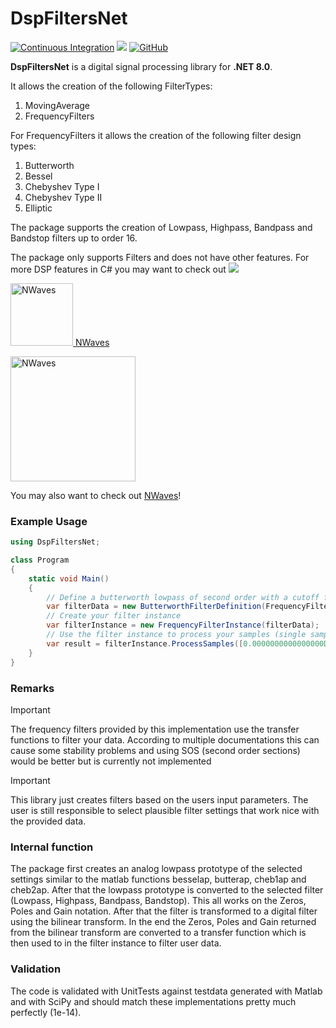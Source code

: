 # DspFiltersNet

[![Continuous Integration](https://github.com/Uight/DspFiltersNet/actions/workflows/ci.yml/badge.svg)](https://github.com/Uight/DspFiltersNet/actions/workflows/ci.yml)
[![](https://img.shields.io/nuget/vpre/DspFiltersNet?color=%23004880&label=NuGet&logo=NuGet)](https://www.nuget.org/packages/DspFiltersNet/)
[![GitHub](https://img.shields.io/github/license/uight/dspfiltersnet?color=%231281c0)](LICENSE)

**DspFiltersNet** is a digital signal processing library for **.NET 8.0**.

It allows the creation of the following FilterTypes:

1. MovingAverage
2. FrequencyFilters

For FrequencyFilters it allows the creation of the following filter design types:

1. Butterworth
2. Bessel
3. Chebyshev Type I
4. Chebyshev Type II
5. Elliptic

The package supports the creation of Lowpass, Highpass, Bandpass and Bandstop filters up to order 16.

The package only supports Filters and does not have other features. For more DSP features in C# you 
may want to check out [![](https://raw.githubusercontent.com/ar1st0crat/NWaves/master/assets/logo/logo_draft.bmp)](https://github.com/ar1st0crat/NWaves)

[<img src="https://raw.githubusercontent.com/ar1st0crat/NWaves/master/assets/logo/logo_draft.bmp" alt="NWaves" width="100"/> NWaves](https://github.com/ar1st0crat/NWaves)

<a href="https://github.com/ar1st0crat/NWaves">
  <img src="https://raw.githubusercontent.com/ar1st0crat/NWaves/master/assets/logo/logo_draft.bmp" alt="NWaves" width="200"/>
</a>

<br>

You may also want to check out [NWaves](https://github.com/ar1st0crat/NWaves)!

### Example Usage

```csharp
using DspFiltersNet;

class Program
{
    static void Main()
    {
        // Define a butterworth lowpass of second order with a cutoff frequency of 10Hz and a sampling frequency of 1kHz.
        var filterData = new ButterworthFilterDefinition(FrequencyFilterType.LowPass, 10, 0, 2, 1000);
        // Create your filter instance
        var filterInstance = new FrequencyFilterInstance(filterData);
        // Use the filter instance to process your samples (single sample mode also available)
        var result = filterInstance.ProcessSamples([0.0000000000000000D, 0.5941312281110626D, 0.9637482198843191D, 0.9700934515686609D, 0.6131666751454520D]);
    }
}
```

### Remarks

> [!IMPORTANT]
> The frequency filters provided by this implementation use the transfer functions to filter your data.
> According to multiple documentations this can cause some stability problems and using SOS (second order sections) 
> would be better but is currently not implemented

> [!IMPORTANT]
> This library just creates filters based on the users input parameters. The user is still responsible to
> select plausible filter settings that work nice with the provided data.

### Internal function

The package first creates an analog lowpass prototype of the selected settings similar to the matlab functions
besselap, butterap, cheb1ap and cheb2ap. After that the lowpass prototype is converted to the selected filter (Lowpass, Highpass, Bandpass, Bandstop).
This all works on the Zeros, Poles and Gain notation. After that the filter is transformed to a digital filter
using the bilinear transform. In the end the Zeros, Poles and Gain returned from the bilinear transform are converted
to a transfer function which is then used to in the filter instance to filter user data.

### Validation

The code is validated with UnitTests against testdata generated with Matlab and with SciPy and should match these implementations pretty much perfectly (1e-14).
